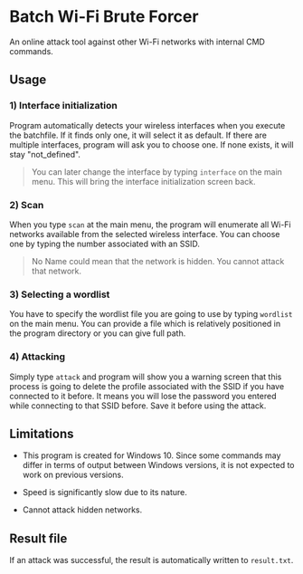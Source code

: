 # Batch Wi-Fi Brute Forcer
An online attack tool against other Wi-Fi networks with internal CMD commands.

## Usage

### 1) Interface initialization
Program automatically detects your wireless interfaces when you execute the batchfile.
If it finds only one, it will select it as default. If there are multiple interfaces,
program will ask you to choose one. If none exists, it will stay "not_defined".

> You can later change the interface by typing `interface` on the main menu.
> This will bring the interface initialization screen back.

### 2) Scan
When you type `scan` at the main menu, the program will enumerate all Wi-Fi networks
available from the selected wireless interface. You can choose one by typing the number
associated with an SSID.

> No Name could mean that the network is hidden. You cannot attack that network.

### 3) Selecting a wordlist
You have to specify the wordlist file you are going to use by typing `wordlist` on the 
main menu. You can provide a file which is relatively positioned in the program directory
or you can give full path.

### 4) Attacking
Simply type `attack` and program will show you a warning screen that this process is going
to delete the profile associated with the SSID if you have connected to it before.
It means you will lose the password you entered while connecting to that SSID before.
Save it before using the attack.

## Limitations
- This program is created for Windows 10. Since some commands may differ in terms of output between Windows versions,
it is not expected to work on previous versions.

- Speed is significantly slow due to its nature.

- Cannot attack hidden networks.

## Result file
If an attack was successful, the result is automatically written to `result.txt`.


